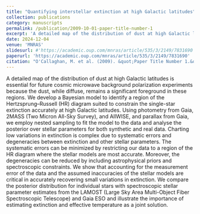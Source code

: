 ```yaml
---
title: "Quantifying interstellar extinction at high Galactic latitudes"
collection: publications
category: manuscripts
permalink: /publication/2009-10-01-paper-title-number-1
excerpt: 'A detailed map of the distribution of dust at high Galactic latitudes is essential for future cosmic microwave background polarization experiments because the dust, while diffuse, remains a significant foreground in these regions. We develop a Bayesian model to identify a region of the Hertzsprung–Russell (HR) diagram suited to constrain the single-star extinction accurately at high Galactic latitudes.'
date: 2024-12-04
venue: 'MNRAS'
slidesurl: #'https://academic.oup.com/mnras/article/535/3/2149/7831690'
paperurl: 'https://academic.oup.com/mnras/article/535/3/2149/7831690'
citation: "O'Callaghan, M. et al. (2009). &quot;Paper Title Number 1.&quot; <i>MNRAS</i>."
---
```


A detailed map of the distribution of dust at high Galactic latitudes is essential for future cosmic microwave background polarization experiments because the dust, while diffuse, remains a significant foreground in these regions. We develop a Bayesian model to identify a region of the Hertzsprung–Russell (HR) diagram suited to constrain the single-star extinction accurately at high Galactic latitudes. Using photometry from Gaia, 2MASS (Two Micron All-Sky Survey), and AllWISE, and parallax from Gaia, we employ nested sampling to fit the model to the data and analyse the posterior over stellar parameters for both synthetic and real data. Charting low variations in extinction is complex due to systematic errors and degeneracies between extinction and other stellar parameters. The systematic errors can be minimized by restricting our data to a region of the HR diagram where the stellar models are most accurate. Moreover, the degeneracies can be reduced by including astrophysical priors and spectroscopic constraints. We show that accounting for the measurement error of the data and the assumed inaccuracies of the stellar models are critical in accurately recovering small variations in extinction. We compare the posterior distribution for individual stars with spectroscopic stellar parameter estimates from the LAMOST (Large Sky Area Multi-Object Fiber Spectroscopic Telescope) and Gaia ESO and illustrate the importance of estimating extinction and effective temperature as a joint solution.